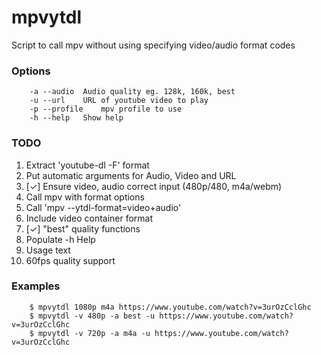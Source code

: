 # mpvytdl

 Script to call mpv without using specifying video/audio format codes

### Options
```	-v --video	Video quality eg. 144p, 720p, best
	-a --audio	Audio quality eg. 128k, 160k, best
	-u --url	URL of youtube video to play
	-p --profile	mpv profile to use
	-h --help	Show help
```

### TODO
1.	Extract 'youtube-dl -F' format
2.	Put automatic arguments for Audio, Video and URL
3.	[✓] Ensure video, audio correct input (480p/480, m4a/webm)
4.	Call mpv with format options
5.	Call 'mpv --ytdl-format=video+audio'
6.	Include video container format
7.	[✓] "best" quality functions
8.	Populate -h Help
9.	Usage text
10.	60fps quality support

### Examples

```
	$ mpvytdl 1080p m4a https://www.youtube.com/watch?v=3urOzCclGhc
	$ mpvytdl -v 480p -a best -u https://www.youtube.com/watch?v=3urOzCclGhc
	$ mpvytdl -v 720p -a m4a -u https://www.youtube.com/watch?v=3urOzCclGhc
```

